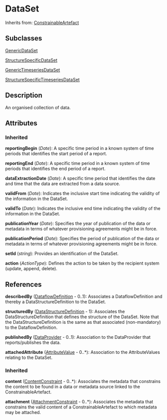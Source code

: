 
# DataSet

Inherits from: [ConstrainableArtefact](../Constraints/ConstrainableArtefact.md)

## Subclasses

[GenericDataSet](GenericDataSet.md)

[StructureSpecificDataSet](StructureSpecificDataSet.md)

[GenericTimeseriesDataSet](GenericTimeseriesDataSet.md)

[StructureSpecificTimeseriesDataSet](StructureSpecificTimeseriesDataSet.md)



## Description

An organised collection of data.


## Attributes

### Inherited

**reportingBegin** (*Date*): A specific time period in a known system of time periods that identifies the start period of a report.

**reportingEnd** (*Date*): A specific time period in a known system of time periods that identifies the end period of a report.

**dataExtractionDate** (*Date*): A specific time period that identifies the date and time that the data are extracted from a data source.

**validFrom** (*Date*): Indicates the inclusive start time indicating the validity of the information in the DataSet.

**validTo** (*Date*): Indicates the inclusive end time indicating the validity of the information in the DataSet.

**publicationYear** (*Date*): Specifies the year of publication of the data or metadata in terms of whatever provisioning agreements might be in force.

**publicationPeriod** (*Date*): Specifies the period of publication of the data or metadata in terms of whatever provisioning agreements might be in force.

**setId** (*string*): Provides an identification of the DataSet.

**action** (*ActionType*): Defines the action to be taken by the recipient system (update, append, delete).



## References

**describedBy** ([DataflowDefinition](DataflowDefinition.md) - 0..1): Associates a DataflowDefinition and thereby a DataStructureDefinition to the DataSet.

**structuredBy** ([DataStructureDefinition](DataStructureDefinition.md) - 1): Associates the DataStructureDefinition that defines the structure of the DataSet. Note that the DataStructureDefinition is the same as that associated (non-mandatory) to the DataflowDefinition.

**publishedBy** ([DataProvider](../OrganisationSchemes/DataProvider.md) - 0..1): Association to the DataProvider that reports/publishes the data.

**attachedAttribute** ([AttributeValue](AttributeValue.md) - 0..*): Association to the AttributeValues relating to the DataSet.

### Inherited

**content** ([ContentConstraint](../Constraints/ContentConstraint.md) - 0..*): Associates the metadata that constrains the content to be found in a data or metadata source linked to the ConstrainableArtefact.

**attachment** ([AttachmentConstraint](../Constraints/AttachmentConstraint.md) - 0..*): Associates the metadata that constrains the valid content of a ConstrainableArtefact to which metadata may be attached.




